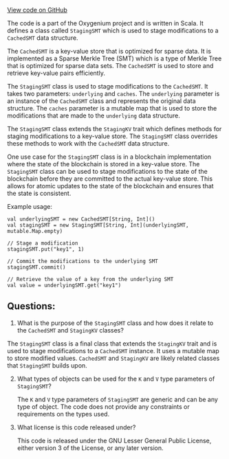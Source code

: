 [View code on GitHub](https://github.com/oxygenium/oxygenium/io/src/main/scala/org/oxygenium/io/StagingSMT.scala)

The code is a part of the Oxygenium project and is written in Scala. It defines a class called `StagingSMT` which is used to stage modifications to a `CachedSMT` data structure. 

The `CachedSMT` is a key-value store that is optimized for sparse data. It is implemented as a Sparse Merkle Tree (SMT) which is a type of Merkle Tree that is optimized for sparse data sets. The `CachedSMT` is used to store and retrieve key-value pairs efficiently. 

The `StagingSMT` class is used to stage modifications to the `CachedSMT`. It takes two parameters: `underlying` and `caches`. The `underlying` parameter is an instance of the `CachedSMT` class and represents the original data structure. The `caches` parameter is a mutable map that is used to store the modifications that are made to the `underlying` data structure. 

The `StagingSMT` class extends the `StagingKV` trait which defines methods for staging modifications to a key-value store. The `StagingSMT` class overrides these methods to work with the `CachedSMT` data structure. 

One use case for the `StagingSMT` class is in a blockchain implementation where the state of the blockchain is stored in a key-value store. The `StagingSMT` class can be used to stage modifications to the state of the blockchain before they are committed to the actual key-value store. This allows for atomic updates to the state of the blockchain and ensures that the state is consistent. 

Example usage:

```
val underlyingSMT = new CachedSMT[String, Int]()
val stagingSMT = new StagingSMT[String, Int](underlyingSMT, mutable.Map.empty)

// Stage a modification
stagingSMT.put("key1", 1)

// Commit the modifications to the underlying SMT
stagingSMT.commit()

// Retrieve the value of a key from the underlying SMT
val value = underlyingSMT.get("key1")
```
## Questions: 
 1. What is the purpose of the `StagingSMT` class and how does it relate to the `CachedSMT` and `StagingKV` classes?
   
   The `StagingSMT` class is a final class that extends the `StagingKV` trait and is used to stage modifications to a `CachedSMT` instance. It uses a mutable map to store modified values. `CachedSMT` and `StagingKV` are likely related classes that `StagingSMT` builds upon.

2. What types of objects can be used for the `K` and `V` type parameters of `StagingSMT`?
   
   The `K` and `V` type parameters of `StagingSMT` are generic and can be any type of object. The code does not provide any constraints or requirements on the types used.

3. What license is this code released under?
   
   This code is released under the GNU Lesser General Public License, either version 3 of the License, or any later version.